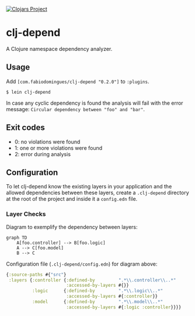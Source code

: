 [![Clojars Project](http://clojars.org/com.fabiodomingues/clj-depend/latest-version.svg)](http://clojars.org/com.fabiodomingues/clj-depend)

# clj-depend

A Clojure namespace dependency analyzer.

## Usage

Add `[com.fabiodomingues/clj-depend "0.2.0"]` to `:plugins`.

```
$ lein clj-depend
```

In case any cyclic dependency is found the analysis will fail with the error message: `Circular dependency between "foo" and "bar"`.

## Exit codes

- 0: no violations were found
- 1: one or more violations were found
- 2: error during analysis

## Configuration

To let clj-depend know the existing layers in your application and the allowed dependencies between these layers, create a `.clj-depend` directory at the root of the project and inside it a `config.edn` file.

### Layer Checks

Diagram to exemplify the dependency between layers:

```mermaid
graph TD
    A[foo.controller] --> B[foo.logic]
    A --> C[foo.model]
    B --> C
```

Configuration file (`.clj-depend/config.edn`) for diagram above:

```clojure
{:source-paths #{"src"}
 :layers {:controller {:defined-by         ".*\\.controller\\..*"
                       :accessed-by-layers #{}}
          :logic      {:defined-by         ".*\\.logic\\..*"
                       :accessed-by-layers #{:controller}}
          :model      {:defined-by         ".*\\.model\\..*"
                       :accessed-by-layers #{:logic :controller}}}}
```
